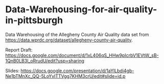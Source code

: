 # Data-Warehousing-for-air-quality-in-pittsburgh

Data Warehousing of the Allegheny County Air Quality data set from https://data.wprdc.org/dataset/allegheny-county-air-quality.

Report Draft: https://docs.google.com/document/d/1xL406qS_HHw9pIcrbV1EVtW_sB-1QnB0LB3l_oRrudU/edit?usp=sharing

Slides: https://docs.google.com/presentation/d/1aYlLbdi4gb-Ne1bTMnXc_QQ-5LoYvlTTVgg7KHM3crU/edit#slide=id.p
